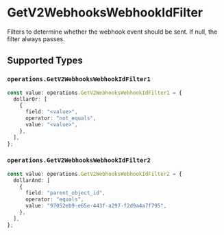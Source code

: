 # GetV2WebhooksWebhookIdFilter

Filters to determine whether the webhook event should be sent. If null, the filter always passes.


## Supported Types

### `operations.GetV2WebhooksWebhookIdFilter1`

```typescript
const value: operations.GetV2WebhooksWebhookIdFilter1 = {
  dollarOr: [
    {
      field: "<value>",
      operator: "not_equals",
      value: "<value>",
    },
  ],
};
```

### `operations.GetV2WebhooksWebhookIdFilter2`

```typescript
const value: operations.GetV2WebhooksWebhookIdFilter2 = {
  dollarAnd: [
    {
      field: "parent_object_id",
      operator: "equals",
      value: "97052eb9-e65e-443f-a297-f2d9a4a7f795",
    },
  ],
};
```

